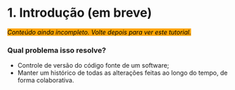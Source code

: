 # 1. Introdução (em breve)

_<mark style="background-color:orange;">Conteúdo ainda incompleto. Volte depois para ver este tutorial.</mark>_

### Qual problema isso resolve?

* Controle de versão do código fonte de um software;
* Manter um histórico de todas as alterações feitas ao longo do tempo, de forma colaborativa.
